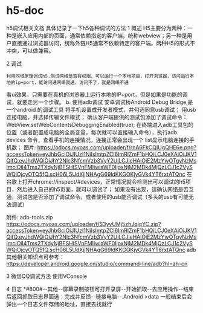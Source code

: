 # h5-doc
h5调试相关文档
具体记录了一下h5各种调试的方法
1 概述
H5主要分为两种：一种是嵌入应用内部的页面，通常依赖指定的客户端，统称webview；另一种是用户直接通过浏览器访问，统称外链H5通常不依赖特定的客户端。两种H5的形式不冲突，可以做兼容。

2 调试

    利用同域原理调试h5.测试网络是否有权限，可以运行一个本地项目，打开浏览器，访问运行本地的ip+port，能访问通网络就通，访问不了，就是网络不通
看ui效果，只需要在真机的浏览器上运行本地的IP+port，但是如果是功能的调试，就要走另一个步骤。
b. 使用adb调试
 安卓调试桥Android Debug Bridge,是一个android 的调试工具
将手机设置成开发者模式，并勾选同意usb调试；
用usb连接电脑，并选择传输文件模式；
确认客户端提供的测试包添加了调试命令：WebView.setWebContentsDebuggingEnabled(true);
在终端进入adb工具包的位置（或者配置成电脑的全局变量，每次就可以直接输入命令），执行adb devices 命令，查看手机的连接情况，连接正常会出现一个 list显示电脑连接的手机数；
图片: https://odocs.myoas.com/uploader/f/rnA6FkCQIUgQHE6e.png?accessToken=eyJhbGciOiJIUzI1NiIsImtpZCI6ImRlZmF1bHQiLCJ0eXAiOiJKV1QifQ.eyJhdWQiOiJhY2Nlc3NfcmVzb3VyY2UiLCJleHAiOjE2MzYwOTgyNzMsImciOiI4Tms2TXdyNjBFSHlSVnFMIiwiaWF0IjoxNjM2MDk4MjQzLCJ1c2VySWQiOjcyOTQ5fQ.scH06L5UdXjjNHAgG69ldKKGOKjyGVk4YT6rxtATQnc
在谷歌上打开chrome://inspect/#devices，正常情况就会检测出可以调试的h5项目，然后进入自己的h5页面，就可以调试了；
如果没有出现，请确认网络是否互通，测试包是否添加了调试命令，或者使用的usb能否调试（多头的usb有可能无法调试）

附件: adb-tools.zip https://odocs.myoas.com/uploader/f/S3yvUMj5zhJqjqYC.zip?accessToken=eyJhbGciOiJIUzI1NiIsImtpZCI6ImRlZmF1bHQiLCJ0eXAiOiJKV1QifQ.eyJhdWQiOiJhY2Nlc3NfcmVzb3VyY2UiLCJleHAiOjE2MzYwOTgyNzMsImciOiI4Tms2TXdyNjBFSHlSVnFMIiwiaWF0IjoxNjM2MDk4MjQzLCJ1c2VySWQiOjcyOTQ5fQ.scH06L5UdXjjNHAgG69ldKKGOKjyGVk4YT6rxtATQnc
adb其他相关知识点可参考：https://developer.android.google.cn/studio/command-line/adb?hl=zh-cn

3 微信QQ调试方法
使用VConsole

4 日志
*#800#--其他--屏幕录制按钮可打开录屏--开始抓取--去应用操作--结束后返回抓取日志界面选：完成并反馈--链接电脑--.Android >data 
一般结束后会弹出一个日志文件存储的地址，直接去找就行
